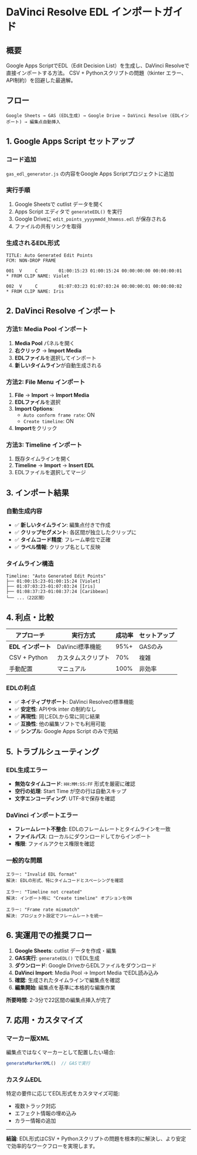 # DaVinci Resolve EDL インポートガイド

## 概要
Google Apps ScriptでEDL（Edit Decision List）を生成し、DaVinci Resolveで直接インポートする方法。
CSV + Pythonスクリプトの問題（tkinter エラー、API制約）を回避した最適解。

## フロー
```
Google Sheets → GAS (EDL生成) → Google Drive → DaVinci Resolve (EDLインポート) → 編集点自動挿入
```

## 1. Google Apps Script セットアップ

### コード追加
`gas_edl_generator.js` の内容をGoogle Apps Scriptプロジェクトに追加

### 実行手順
1. Google Sheetsで cutlist データを開く
2. Apps Script エディタで `generateEDL()` を実行
3. Google Driveに `edit_points_yyyymmdd_hhmmss.edl` が保存される
4. ファイルの共有リンクを取得

### 生成されるEDL形式
```
TITLE: Auto Generated Edit Points
FCM: NON-DROP FRAME

001  V     C        01:00:15:23 01:00:15:24 00:00:00:00 00:00:00:01
* FROM CLIP NAME: Violet

002  V     C        01:07:03:23 01:07:03:24 00:00:00:01 00:00:00:02
* FROM CLIP NAME: Iris
```

## 2. DaVinci Resolve インポート

### 方法1: Media Pool インポート
1. **Media Pool** パネルを開く
2. **右クリック** → **Import Media**
3. **EDLファイル**を選択してインポート
4. **新しいタイムライン**が自動生成される

### 方法2: File Menu インポート  
1. **File** → **Import** → **Import Media**
2. **EDLファイル**を選択
3. **Import Options**:
   - `Auto conform frame rate`: ON
   - `Create timeline`: ON
4. **Import**をクリック

### 方法3: Timeline インポート
1. 既存タイムラインを開く
2. **Timeline** → **Import** → **Insert EDL**
3. EDLファイルを選択してマージ

## 3. インポート結果

### 自動生成内容
- ✅ **新しいタイムライン**: 編集点付きで作成
- ✅ **クリップセグメント**: 各区間が独立したクリップに
- ✅ **タイムコード精度**: フレーム単位で正確
- ✅ **ラベル情報**: クリップ名として反映

### タイムライン構造
```
Timeline: "Auto Generated Edit Points"
├── 01:00:15:23-01:00:15:24 [Violet]
├── 01:07:03:23-01:07:03:24 [Iris] 
├── 01:08:37:23-01:08:37:24 [Caribbean]
└── ...（22区間）
```

## 4. 利点・比較

| アプローチ | 実行方式 | 成功率 | セットアップ |
|----------|----------|--------|------------|
| **EDL インポート** | DaVinci標準機能 | 95%+ | GASのみ |
| CSV + Python | カスタムスクリプト | 70% | 複雑 |
| 手動配置 | マニュアル | 100% | 非効率 |

### EDLの利点
- ✅ **ネイティブサポート**: DaVinci Resolveの標準機能
- ✅ **安定性**: APIやtk inter の制約なし
- ✅ **再現性**: 同じEDLから常に同じ結果
- ✅ **互換性**: 他の編集ソフトでも利用可能
- ✅ **シンプル**: Google Apps Script のみで完結

## 5. トラブルシューティング

### EDL生成エラー
- **無効なタイムコード**: `HH:MM:SS:FF` 形式を厳密に確認
- **空行の処理**: Start Time が空の行は自動スキップ
- **文字エンコーディング**: UTF-8で保存を確認

### DaVinci インポートエラー
- **フレームレート不整合**: EDLのフレームレートとタイムラインを一致
- **ファイルパス**: ローカルにダウンロードしてからインポート
- **権限**: ファイルアクセス権限を確認

### 一般的な問題
```
エラー: "Invalid EDL format"
解決: EDLの形式、特にタイムコードとスペーシングを確認

エラー: "Timeline not created"
解決: インポート時に "Create timeline" オプションをON

エラー: "Frame rate mismatch"
解決: プロジェクト設定でフレームレートを統一
```

## 6. 実運用での推奨フロー

1. **Google Sheets**: cutlist データを作成・編集
2. **GAS実行**: `generateEDL()` でEDL生成
3. **ダウンロード**: Google DriveからEDLファイルをダウンロード
4. **DaVinci Import**: Media Pool → Import Media でEDL読み込み
5. **確認**: 生成されたタイムラインで編集点を確認
6. **編集開始**: 編集点を基準に本格的な編集作業

**所要時間**: 2-3分で22区間の編集点挿入が完了

## 7. 応用・カスタマイズ

### マーカー版XML
編集点ではなくマーカーとして配置したい場合:
```javascript
generateMarkerXML()  // GASで実行
```

### カスタムEDL
特定の要件に応じてEDL形式をカスタマイズ可能:
- 複数トラック対応
- エフェクト情報の埋め込み
- カラー情報の追加

---

**結論**: EDL形式はCSV + Pythonスクリプトの問題を根本的に解決し、より安定で効率的なワークフローを実現します。